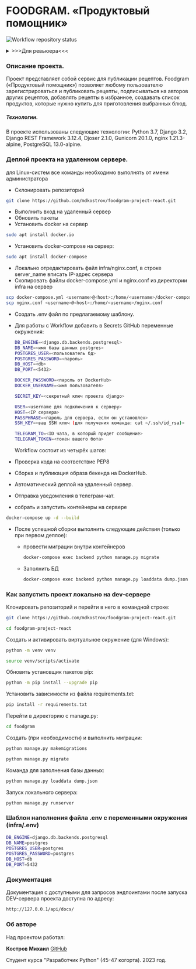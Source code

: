 # FOODGRAM. «Продуктовый помощник»

![Workflow repository status](https://github.com/mdkostrov/foodgram-project-react/actions/workflows/foodgram_workflow.yml/badge.svg)

<details>
<summary>
>>>Для ревьюера<<<
</summary>
АДРЕС ПРОЕКТА НА ВМ ДЛЯ РЕВЬЮ:
http://51.250.78.62/

Суперпользователь (админ):
логин: admin@admin.io
пароль: admin

Обычный пользователь:
логин: tester@test.io
пароль: testing31923test
</details>

### Описание проекта.

Проект представляет собой сервис для публикации рецептов.
Foodgram («Продуктовый помощник») позволяет любому пользователю зарегистрироваться и публиковать рецепты, подписываться на авторов других рецептов, добавлять рецепты в избранное, создавать список продуктов, которые нужно купить для приготовления выбранных блюд.

##### Технологии.

В проекте использованы следующие технологии:
Python 3.7, Django 3.2, Django REST Framework 3.12.4, Djoser 2.1.0, Gunicorn 20.1.0, nginx 1.21.3-alpine, PostgreSQL 13.0-alpine.

### Деплой проекта на удаленном сервере.

для Linux-систем все команды необходимо выполнять от имени администратора

- Склонировать репозиторий

```bash
git clone https://github.com/mdkostrov/foodgram-project-react.git
```

- Выполнить вход на удаленный сервер
- Обновить пакеты
- Установить docker на сервер

```bash
sudo apt install docker.io
```

- Установить docker-compose на сервер:

```bash
sudo apt install docker-compose
```

- Локально отредактировать файл infra/nginx.conf, в строке server_name вписать IP-адрес сервера
- Скопировать файлы docker-compose.yml и nginx.conf из директории infra на сервер

```bash
scp docker-compose.yml <username>@<host>:/home/<username>/docker-compose.yml
scp nginx.conf <username>@<host>:/home/<username>/nginx.conf
```

- Создать .env файл по предлагаемому шаблону.
- Для работы с Workflow добавить в Secrets GitHub переменные окружения:

    ```bash
    DB_ENGINE=<django.db.backends.postgresql>
    DB_NAME=<имя базы данных postgres>
    POSTGRES_USER=<пользователь бд>
    POSTGRES_PASSWORD=<пароль>
    DB_HOST=<db>
    DB_PORT=<5432>

    DOCKER_PASSWORD=<пароль от DockerHub>
    DOCKER_USERNAME=<имя пользователя>

    SECRET_KEY=<секретный ключ проекта django>

    USER=<username для подключения к серверу>
    HOST=<IP сервера>
    PASSPHRASE=<пароль для сервера, если он установлен>
    SSH_KEY=<ваш SSH ключ (для получения команда: cat ~/.ssh/id_rsa)>

    TELEGRAM_TO=<ID чата, в который придет сообщение>
    TELEGRAM_TOKEN=<токен вашего бота>
    ```

    Workflow состоит из четырёх шагов:
- Проверка кода на соответствие PEP8
- Сборка и публикация образа бекенда на DockerHub.
- Автоматический деплой на удаленный сервер.
- Отправка уведомления в телеграм-чат.
- собрать и запустить контейнеры на сервере

```bash
docker-compose up -d --build
```

- После успешной сборки выполнить следующие действия (только при первом деплое):
  - провести миграции внутри контейнеров

    ```bash
    docker-compose exec backend python manage.py migrate
    ```

  - Заполнить БД

    ```bash
    docker-compose exec backend python manage.py loaddata dump.json
    ```

### Как запустить проект локально на dev-сервере

Клонировать репозиторий и перейти в него в командной строке:

```bash
git clone https://github.com/mdkostrov/foodgram-project-react.git
```

```bash
cd foodgram-project-react
```

Cоздать и активировать виртуальное окружение (для Windows):

```bash
python -m venv venv
```

```bash
source venv/scripts/activate
```

Обновить установщик пакетов pip:

```bash
python -m pip install --upgrade pip
```

Установить зависимости из файла requirements.txt:

```bash
pip install -r requirements.txt
```

Перейти в директорию с manage.py:

```bash
cd foodgram
```

Создать (при необходимости) и выполнить миграции:

```bash
python manage.py makemigrations
```

```bash
python manage.py migrate
```

Команда для заполнения базы данных:

```bash
python manage.py loaddata dump.json
```

Запуск локального сервера:

```bash
python manage.py runserver
```

### Шаблон наполнения файла .env с переменными окружения (infra/.env)

```bash
DB_ENGINE=django.db.backends.postgresql
DB_NAME=postgres
POSTGRES_USER=postgres
POSTGRES_PASSWORD=postgres
DB_HOST=db
DB_PORT=5432
```

### Документация
Документация с доступными для запросов эндпоинтами после запуска DEV-сервера проекта доступна по адресу:

```bash
http://127.0.0.1/api/docs/
```

### Об авторе

Над проектом работал:

**Костров Михаил**
[GitHub](https://github.com/mdkostrov/)

Студент курса "Разработчик Python" (45-47 когорта). 2023 год.
